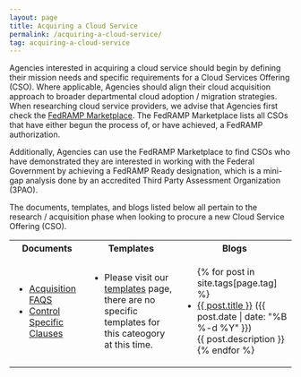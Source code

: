```yaml
---
layout: page
title: Acquiring a Cloud Service
permalink: /acquiring-a-cloud-service/
tag: acquiring-a-cloud-service
---
```

Agencies interested in acquiring a cloud service should begin by defining their mission needs and specific requirements for a Cloud Services Offering (CSO). Where applicable, Agencies should align their cloud acquisition approach to broader departmental cloud adoption / migration strategies. When researching cloud service providers, we advise that Agencies first check the [FedRAMP Marketplace](https://marketplace.fedramp.gov/#/products). The FedRAMP Marketplace lists all CSOs that have either begun the process of, or have achieved, a FedRAMP authorization. 

Additionally, Agencies can use the FedRAMP Marketplace to find CSOs who have demonstrated they are interested in working with the Federal Government by achieving a FedRAMP Ready designation, which is a mini-gap analysis done by an accredited Third Party Assessment Organization (3PAO).

The documents, templates, and blogs listed below all pertain to the research / acquisition phase when looking to procure a new Cloud Service Offering (CSO).
<table>
<tr>
<th>Documents</th>
<th>Templates</th>
<th>Blogs</th>
</tr>
<td>
<ul>
<li><a href="{{site.baseurl}}/assets/resources/documents/Agency_Acquisition_FAQs.pdf">Acquisition FAQS</a></li>
<li><a href="{{site.baseurl}}/assets/resources/documents/Agency_Control_Specific_Contract_Clauses.pdf">Control Specific Clauses</a>
</li>
</ul>
</td>
<td>
<ul>
<li>Please visit our <a href="{{site.baseurl}}/templates">templates</a> page, there are no specific templates for this cateogory at this time.</li>
</ul>
</td>
<td>
<ul>
{% for post in site.tags[page.tag] %}
  <li><a href="{{ post.url }}">{{ post.title }}</a> ({{ post.date | date: "%B %-d %Y" }})<br>
    {{ post.description }}
  </li>
{% endfor %}
</ul>
</td>

